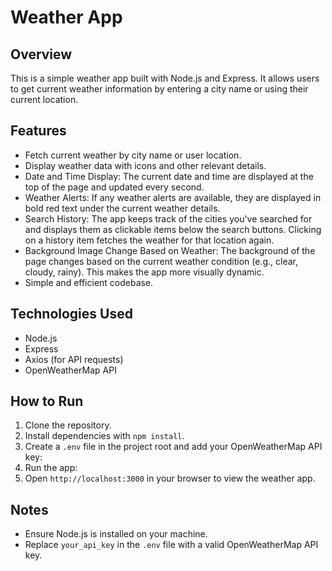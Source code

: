 # Weather App

## Overview

This is a simple weather app built with Node.js and Express. It allows users to get current weather information by entering a city name or using their current location.

## Features

- Fetch current weather by city name or user location.
- Display weather data with icons and other relevant details.
- Date and Time Display: The current date and time are displayed at the top of the page and updated every second.
- Weather Alerts: If any weather alerts are available, they are displayed in bold red text under the current weather details.
- Search History: The app keeps track of the cities you've searched for and displays them as clickable items below the search buttons. Clicking on a history item fetches the weather for that location again.
- Background Image Change Based on Weather: The background of the page changes based on the current weather condition (e.g., clear, cloudy, rainy). This makes the app more visually dynamic.
- Simple and efficient codebase.

## Technologies Used

- Node.js
- Express
- Axios (for API requests)
- OpenWeatherMap API

## How to Run

1. Clone the repository.
2. Install dependencies with `npm install`.
3. Create a `.env` file in the project root and add your OpenWeatherMap API key:
4. Run the app:
5. Open `http://localhost:3000` in your browser to view the weather app.

## Notes

- Ensure Node.js is installed on your machine.
- Replace `your_api_key` in the `.env` file with a valid OpenWeatherMap API key.
